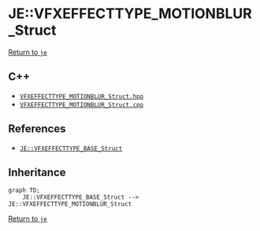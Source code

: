 # JE::VFXEFFECTTYPE_MOTIONBLUR_Struct

[Return to `je`](/docs/je.md)

## C++

- [`VFXEFFECTTYPE_MOTIONBLUR_Struct.hpp`](/src/je/VFXEFFECTTYPE_MOTIONBLUR_Struct.hpp)
- [`VFXEFFECTTYPE_MOTIONBLUR_Struct.cpp`](/src/je/VFXEFFECTTYPE_MOTIONBLUR_Struct.cpp)

## References

- [`JE::VFXEFFECTTYPE_BASE_Struct`](/docs/je/VFXEFFECTTYPE_BASE_Struct.md)

## Inheritance

```mermaid
graph TD;
    JE::VFXEFFECTTYPE_BASE_Struct --> JE::VFXEFFECTTYPE_MOTIONBLUR_Struct
```

[Return to `je`](/docs/je.md)